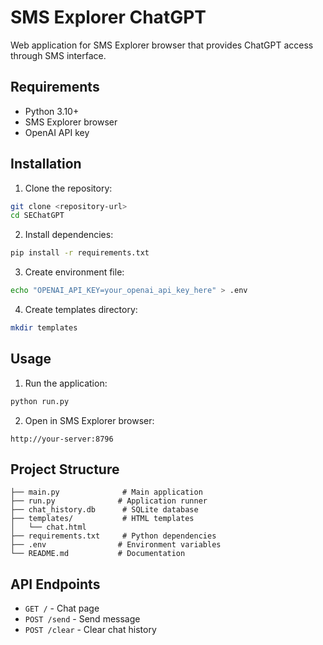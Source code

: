 # SMS Explorer ChatGPT

Web application for SMS Explorer browser that provides ChatGPT access through SMS interface.

## Requirements

- Python 3.10+
- SMS Explorer browser
- OpenAI API key

## Installation

1. Clone the repository:

```bash
git clone <repository-url>
cd SEChatGPT
```

2. Install dependencies:

```bash
pip install -r requirements.txt
```

3. Create environment file:

```bash
echo "OPENAI_API_KEY=your_openai_api_key_here" > .env
```

4. Create templates directory:

```bash
mkdir templates
```

## Usage

1. Run the application:

```bash
python run.py
```

2. Open in SMS Explorer browser:

```
http://your-server:8796
```

## Project Structure

```
├── main.py              # Main application
├── run.py              # Application runner
├── chat_history.db      # SQLite database
├── templates/           # HTML templates
│   └── chat.html
├── requirements.txt     # Python dependencies
├── .env                # Environment variables
└── README.md           # Documentation
```

## API Endpoints

- `GET /` - Chat page
- `POST /send` - Send message
- `POST /clear` - Clear chat history